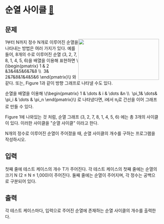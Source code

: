 # 순열 사이클 [🔗](https://www.acmicpc.net/problem/10451)

## 문제
<p><img alt="" src="https://www.acmicpc.net/upload/images2/permut.png" style="float:right; height:134px; width:264px"/></p>
<p>1부터 N까지 정수 N개로 이루어진 순열을 나타내는 방법은 여러 가지가 있다. 예를 들어, 8개의 수로 이루어진 순열 (3, 2, 7, 8, 1, 4, 5, 6)을 배열을 이용해 표현하면 \(\begin{pmatrix} 1 &amp; 2 &amp;3&amp;4&amp;5&amp;6&amp;7&amp;8 \\  3&amp; 2&amp;7&amp;8&amp;1&amp;4&amp;5&amp;6 \end{pmatrix}\) 와 같다. 또는, Figure 1과 같이 방향 그래프로 나타낼 수도 있다.</p>
<p>순열을 배열을 이용해 \(\begin{pmatrix} 1 &amp; \dots &amp; i &amp; \dots &amp;n \\  \pi_1&amp; \dots&amp; \pi_i &amp; \dots &amp; \pi_n \end{pmatrix}\) 로 나타냈다면, i에서 π<sub>i</sub>로 간선을 이어 그래프로 만들 수 있다.</p>
<p>Figure 1에 나와있는 것 처럼, 순열 그래프 (3, 2, 7, 8, 1, 4, 5, 6) 에는 총 3개의 사이클이 있다. 이러한 사이클을 "순열 사이클" 이라고 한다.</p>
<p>N개의 정수로 이루어진 순열이 주어졌을 때, 순열 사이클의 개수를 구하는 프로그램을 작성하시오.</p>

## 입력
<p>첫째 줄에 테스트 케이스의 개수 T가 주어진다. 각 테스트 케이스의 첫째 줄에는 순열의 크기 N (2 ≤ N ≤ 1,000)이 주어진다. 둘째 줄에는 순열이 주어지며, 각 정수는 공백으로 구분되어 있다.</p>

## 출력
<p>각 테스트 케이스마다, 입력으로 주어진 순열에 존재하는 순열 사이클의 개수를 출력한다.</p>

